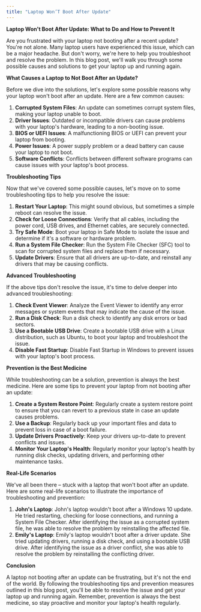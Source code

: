 ```yaml
---
title: "Laptop Won’T Boot After Update"
---
```


**Laptop Won't Boot After Update: What to Do and How to Prevent It**

Are you frustrated with your laptop not booting after a recent update? You're not alone. Many laptop users have experienced this issue, which can be a major headache. But don't worry, we're here to help you troubleshoot and resolve the problem. In this blog post, we'll walk you through some possible causes and solutions to get your laptop up and running again.

**What Causes a Laptop to Not Boot After an Update?**

Before we dive into the solutions, let's explore some possible reasons why your laptop won't boot after an update. Here are a few common causes:

1. **Corrupted System Files**: An update can sometimes corrupt system files, making your laptop unable to boot.
2. **Driver Issues**: Outdated or incompatible drivers can cause problems with your laptop's hardware, leading to a non-booting issue.
3. **BIOS or UEFI Issues**: A malfunctioning BIOS or UEFI can prevent your laptop from booting.
4. **Power Issues**: A power supply problem or a dead battery can cause your laptop to not boot.
5. **Software Conflicts**: Conflicts between different software programs can cause issues with your laptop's boot process.

**Troubleshooting Tips**

Now that we've covered some possible causes, let's move on to some troubleshooting tips to help you resolve the issue:

1. **Restart Your Laptop**: This might sound obvious, but sometimes a simple reboot can resolve the issue.
2. **Check for Loose Connections**: Verify that all cables, including the power cord, USB drives, and Ethernet cables, are securely connected.
3. **Try Safe Mode**: Boot your laptop in Safe Mode to isolate the issue and determine if it's a software or hardware problem.
4. **Run a System File Checker**: Run the System File Checker (SFC) tool to scan for corrupted system files and replace them if necessary.
5. **Update Drivers**: Ensure that all drivers are up-to-date, and reinstall any drivers that may be causing conflicts.

**Advanced Troubleshooting**

If the above tips don't resolve the issue, it's time to delve deeper into advanced troubleshooting:

1. **Check Event Viewer**: Analyze the Event Viewer to identify any error messages or system events that may indicate the cause of the issue.
2. **Run a Disk Check**: Run a disk check to identify any disk errors or bad sectors.
3. **Use a Bootable USB Drive**: Create a bootable USB drive with a Linux distribution, such as Ubuntu, to boot your laptop and troubleshoot the issue.
4. **Disable Fast Startup**: Disable Fast Startup in Windows to prevent issues with your laptop's boot process.

**Prevention is the Best Medicine**

While troubleshooting can be a solution, prevention is always the best medicine. Here are some tips to prevent your laptop from not booting after an update:

1. **Create a System Restore Point**: Regularly create a system restore point to ensure that you can revert to a previous state in case an update causes problems.
2. **Use a Backup**: Regularly back up your important files and data to prevent loss in case of a boot failure.
3. **Update Drivers Proactively**: Keep your drivers up-to-date to prevent conflicts and issues.
4. **Monitor Your Laptop's Health**: Regularly monitor your laptop's health by running disk checks, updating drivers, and performing other maintenance tasks.

**Real-Life Scenarios**

We've all been there – stuck with a laptop that won't boot after an update. Here are some real-life scenarios to illustrate the importance of troubleshooting and prevention:

1. **John's Laptop**: John's laptop wouldn't boot after a Windows 10 update. He tried restarting, checking for loose connections, and running a System File Checker. After identifying the issue as a corrupted system file, he was able to resolve the problem by reinstalling the affected file.
2. **Emily's Laptop**: Emily's laptop wouldn't boot after a driver update. She tried updating drivers, running a disk check, and using a bootable USB drive. After identifying the issue as a driver conflict, she was able to resolve the problem by reinstalling the conflicting driver.

**Conclusion**

A laptop not booting after an update can be frustrating, but it's not the end of the world. By following the troubleshooting tips and prevention measures outlined in this blog post, you'll be able to resolve the issue and get your laptop up and running again. Remember, prevention is always the best medicine, so stay proactive and monitor your laptop's health regularly.